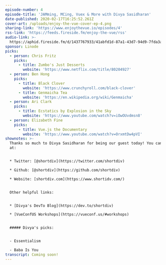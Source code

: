 ```yaml
---
episode-number: 4
episode-title: 'JAMming, MCing, Vuex & More with Divya Sasidharan'
date-published: 2020-02-17T16:25:52.261Z
cover-art: /uploads/enjoy-the-vue-cover-ep-4.png
sharing-link: 'https://www.enjoythevue.io/episodes/4'
rss-link: 'https://feeds.fireside.fm/enjoy-the-vue/rss'
audio-link: >-
  https://aphid.fireside.fm/d/1437767933/41abfd1d-87a1-43d7-94d9-7fda3a5120e1/0823ce6d-6840-4e98-b153-289f0178c534.mp3
sponsor: Linode
picks:
  - person: Chris Fritz
    picks:
      - title: Zumbo's Just Desserts
        website: 'https://www.netflix.com/title/80204927'
  - person: Ben Hong
    picks:
      - title: Black Clover
        website: 'https://www.crunchyroll.com/black-clover'
      - title: Genmaicha Tea
        website: 'https://en.wikipedia.org/wiki/Genmaicha'
  - person: Ari Clark
    picks:
      - title: Ecstatics by Explosion in the Sky
        website: 'https://www.youtube.com/watch?v=iOwOUvdmsn8'
  - person: Elizabeth Fine
    picks:
      - title: Vue.js the Documentary
        website: 'https://www.youtube.com/watch?v=OrxmtDw4pVI'
shownotes: >-
  Thanks so much to Divya Sasidharan for being our guest today! You can find her
  at:


  * Twitter: [@shortdiv](https://twitter.com/shortdiv)

  * Github: [@shortdiv](https://github.com/shortdiv)

  * Website: [shortdiv.com](https://www.shortidv.com/)


  Other helpful links:


  * [Divya's DevTo Blog](https://dev.to/shortdiv)

  * [VueConfUS Workshops](https://vueconf.us/#workshops)


  ##### Divya's picks:


  - Essentialism

  - Baba Is You
transcript: Coming soon!
---
```

